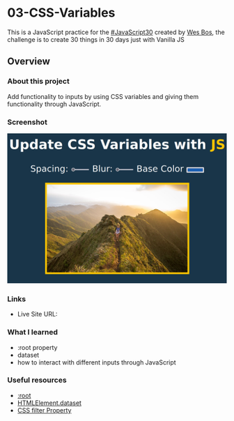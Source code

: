 # 03-CSS-Variables

This is a JavaScript practice for the [#JavaScript30](https://javascript30.com/) created by [Wes Bos](https://github.com/wesbos), the challenge is to create 30 things in 30 days just with Vanilla JS

## Overview

### About this project

Add functionality to inputs by using CSS variables and giving them functionality through JavaScript.

### Screenshot

![](screenshot.png)

### Links

- Live Site URL: 

### What I learned

- :root property
- dataset
- how to interact with different inputs through JavaScript

### Useful resources

- [:root](https://developer.mozilla.org/en-US/docs/Web/CSS/:root)
- [HTMLElement.dataset](https://developer.mozilla.org/en-US/docs/Web/API/HTMLElement/dataset)
- [CSS filter Property](https://www.w3schools.com/cssref/css3_pr_filter.asp)